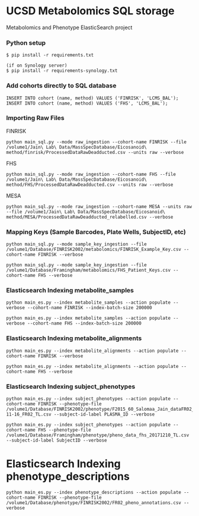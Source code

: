 # UCSD Metabolomics SQL storage
Metabolomics and Phenotype ElasticSearch project

### Python setup
```
$ pip install -r requirements.txt

(if on Synology server)
$ pip install -r requirements-synology.txt
```

### Add cohorts directly to SQL database
```
INSERT INTO cohort (name, method) VALUES ('FINRISK', 'LCMS_BAL');
INSERT INTO cohort (name, method) VALUES ('FHS', 'LCMS_BAL');
```

### Importing Raw Files

FINRISK
```
python main_sql.py --mode raw_ingestion --cohort-name FINRISK --file /volume1/Jain\ Lab\ Data/MassSpecDatabase/Eicosanoid\ method/finrisk/ProcessedDataRawDeadducted.csv --units raw --verbose
```

FHS
```
python main_sql.py --mode raw_ingestion --cohort-name FHS --file /volume1/Jain\ Lab\ Data/MassSpecDatabase/Eicosanoid\ method/FHS/ProcessedDataRawDeadducted.csv --units raw --verbose
```

MESA
```
python main_sql.py --mode raw_ingestion --cohort-name MESA --units raw --file /volume1/Jain\ Lab\ Data/MassSpecDatabase/Eicosanoid\ method/MESA/ProcessedDataRawDeadducted_relabelled.csv --verbose
```

### Mapping Keys (Sample Barcodes, Plate Wells, SubjectID, etc)

```
python main_sql.py --mode sample_key_ingestion --file /volume1/Database/FINRISK2002/metabolomics/FINRISK_Example_Key.csv --cohort-name FINRISK --verbose
```

```
python main_sql.py --mode sample_key_ingestion --file /volume1/Database/Framingham/metabolomics/FHS_Patient_Keys.csv --cohort-name FHS --verbose
```

### Elasticsearch Indexing metabolite_samples

```
python main_es.py --index metabolite_samples --action populate --verbose --cohort-name FINRISK --index-batch-size 200000
```

```
python main_es.py --index metabolite_samples --action populate --verbose --cohort-name FHS --index-batch-size 200000
```

### Elasticsearch Indexing metabolite_alignments

```
python main_es.py --index metabolite_alignments --action populate --cohort-name FINRISK --verbose
```

```
python main_es.py --index metabolite_alignments --action populate --cohort-name FHS --verbose
```

### Elasticsearch Indexing subject_phenotypes

```
python main_es.py --index subject_phenotypes --action populate --cohort-name FINRISK --phenotype-file /volume1/Database/FINRISK2002/phenotype/F2015_60_Salomaa_Jain_dataFR02_FU16_2018-11-16_FR02_TL.csv --subject-id-label PLASMA_ID --verbose
```

```
python main_es.py --index subject_phenotypes --action populate --cohort-name FHS --phenotype-file /volume1/Database/Framingham/phenotype/pheno_data_fhs_20171210_TL.csv --subject-id-label SubjectID --verbose
```

# Elasticsearch Indexing phenotype_descriptions
```
python main_es.py --index phenotype_descriptions --action populate --cohort-name FINRISK --phenotype-file /volume1/Database/phenotype/FINRISK2002/FR02_pheno_annotations.csv --verbose
```
